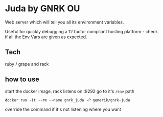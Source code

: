 # Juda by GNRK OU

Web server which will tell you all its environment variables.

Useful for quickly debugging a 12 factor compliant hosting 
platform - check if all the Env Vars are given as expected.

## Tech

ruby / grape and rack 

## how to use

start the docker image, rack listens on :9292 go to it's `/env` path

```
docker run -it --rm --name gnrk_juda -P generik/gnrk-juda
```


override the command if it's not listening where you want